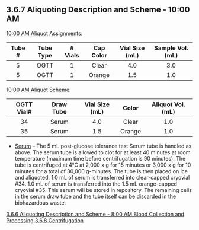 ## 3.6.7 Aliquoting Description and Scheme - 10:00 AM

<u>10:00 AM Aliquot Assignments</u>:

| Tube # | Tube Type | # Vials | Cap Color | Vial Size (mL) | Sample Vol. (mL) |
|:------:|:---------:|:-------:|:---------:|:--------------:|:----------------:|
| 5      | OGTT      | 1       | Clear     | 4.0            | 3.0              |
| 5      | OGTT      | 1       | Orange    | 1.5            | 1.0              |

<u>10:00 AM Aliquot Scheme</u>:

| OGTT Vial# | Draw Tube | Vial Size (mL) | Color  | Aliquot Vol. (mL) |
|:----------:|:---------:|:--------------:|:------:|:-----------------:|
| 34         | Serum     | 4.0            | Clear  | 1.0               |
| 35         | Serum     | 1.5            | Orange | 1.0               |

* <u>Serum</u> – The 5 mL post-glucose tolerance test Serum tube is handled as above.  The serum tube is allowed to clot for at least 40 minutes at room temperature (maximum time before centrifugation is 90 minutes).  The tube is centrifuged at 4°C at 2,000 x g for 15 minutes or 3,000 x g for 10 minutes for a total of 30,000 g-minutes.  The tube is then placed on ice and aliquoted.  1.0 mL of serum is transferred into clear-capped cryovial #34.  1.0 mL of serum is transferred into the 1.5 mL orange-capped cryovial #35.  This serum will be stored in repository.  The remaining cells in the serum draw tube and the tube itself can be discarded in the biohazardous waste.


<div class="center">
<div class="btn-group">
  <a href=":pages_path:/manuals/blood-collection-processing/3-06-06-aliquoting-description-800AM.md" class="btn btn-default">
    <span class="glyphicon glyphicon-chevron-left"></span>
    3.6.6 Aliquoting Description and Scheme - 8:00 AM
  </a>

  <a href=":pages_path:/manuals/blood-collection-processing" class="btn btn-default">
    <span class="glyphicon glyphicon-chevron-up"></span>
    Blood Collection and Processing
  </a>

  <a href=":pages_path:/manuals/blood-collection-processing/3-06-08-01-edta-scat1-citrate.md" class="btn btn-success">
    3.6.8 Centrifugation
    <span class="glyphicon glyphicon-chevron-right"></span>
  </a>
</div>
</div>
